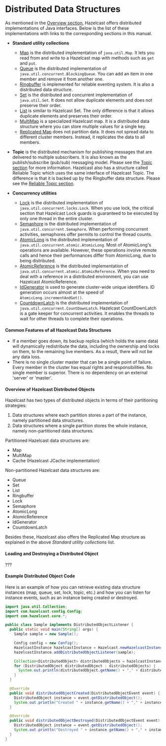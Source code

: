 

# Distributed Data Structures

As mentioned in the [Overview section](#hazelcast-overview), Hazelcast offers distributed implementations of Java interfaces. Below is the list of these implementations with links to the corresponding sections in this manual.

- **Standard utility collections**

	- [Map](#map) is the distributed implementation of `java.util.Map`. It lets you read from and write to a Hazelcast map with methods such as `get` and `put`.
	- [Queue](#queue) is the distributed implementation of `java.util.concurrent.BlockingQueue`. You can add an item in one member and remove it from another one.
	- [Ringbuffer](#ringbuffer) is implemented for reliable eventing system. It is also a distributed data structure.
	- [Set](#set) is the distributed and concurrent implementation of `java.util.Set`. It does not allow duplicate elements and does not preserve their order.
	- [List](#list) is similar to Hazelcast Set. The only difference is that it allows duplicate elements and preserves their order.
	- [MultiMap](#multimap) is a specialized Hazelcast map. It is a distributed data structure where you can store multiple values for a single key.
	- [Replicated Map](#replicated-map) does not partition data. It does not spread data to different cluster members. Instead, it replicates the data to all members.

- **Topic** is the distributed mechanism for publishing messages that are delivered to multiple subscribers. It is also known as the publish/subscribe (pub/sub) messaging model. Please see the [Topic section](#topic) for more information. Hazelcast also has a structure called Reliable Topic which uses the same interface of Hazelcast Topic. The difference is that it is backed up by the Ringbuffer data structure. Please see the [Reliable Topic section](#reliable-topic).

- **Concurrency utilities**

	- [Lock](#lock) is the distributed implementation of `java.util.concurrent.locks.Lock`. When you use lock, the critical section that Hazelcast Lock guards is guaranteed to be executed by only one thread in the entire cluster.
	- [Semaphore](#isemaphore) is the distributed implementation of `java.util.concurrent.Semaphore`. When performing concurrent activities, semaphores offer permits to control the thread counts.
	- [AtomicLong](#iatomiclong) is the distributed implementation of `java.util.concurrent.atomic.AtomicLong`. Most of AtomicLong's operations are available. However, these operations involve remote calls and hence their performances differ from AtomicLong, due to being distributed.
	- [AtomicReference](#iatomicreference) is the distributed implementation of `java.util.concurrent.atomic.AtomicReference`. When you need to deal with a reference in a distributed environment, you can use Hazelcast AtomicReference. 
	- [IdGenerator](#idgenerator) is used to generate cluster-wide unique identifiers. ID generation occurs almost at the speed of `AtomicLong.incrementAndGet()`.
	- [CountdownLatch](#icountdownlatch) is the distributed implementation of `java.util.concurrent.CountDownLatch`. Hazelcast CountDownLatch is a gate keeper for concurrent activities. It enables the threads to wait for other threads to complete their operations.


#### Common Features of all Hazelcast Data Structures


- If a member goes down, its backup replica (which holds the same data) will dynamically redistribute the data, including the ownership and locks on them, to the remaining live members. As a result, there will not be any data loss.
- There is no single cluster master that can be a single point of failure. Every member in the cluster has equal rights and responsibilities. No single member is superior. There is no dependency on an external 'server' or 'master'.


#### Overview of Hazelcast Distributed Objects

Hazelcast has two types of distributed objects in terms of their partitioning strategies:

1. Data structures where each partition stores a part of the instance, namely partitioned data structures.
2. Data structures where a single partition stores the whole instance, namely non-partitioned data structures.

Partitioned Hazelcast data structures are: 

- Map
- MultiMap
- Cache (Hazelcast JCache implementation)

Non-partitioned Hazelcast data structures are:

- Queue
- Set
- List
- Ringbuffer
- Lock
- Semaphore
- AtomicLong
- AtomicReference
- IdGenerator
- CountdownLatch

Besides these, Hazelcast also offers the Replicated Map structure as explained in the above *Standard utility collections* list. 

#### Loading and Destroying a Distributed Object

???


#### Example Distributed Object Code

Here is an example of how you can retrieve existing data structure instances (map, queue, set, lock, topic, etc.) and how you can listen for instance events, such as an instance being created or destroyed.

```java
import java.util.Collection;
import com.hazelcast.config.Config;
import com.hazelcast.core.*;

public class Sample implements DistributedObjectListener {
  public static void main(String[] args) {
    Sample sample = new Sample();

    Config config = new Config();
    HazelcastInstance hazelcastInstance = Hazelcast.newHazelcastInstance(config);
    hazelcastInstance.addDistributedObjectListener(sample);

    Collection<DistributedObject> distributedObjects = hazelcastInstance.getDistributedObjects();
    for (DistributedObject distributedObject : distributedObjects) {
      System.out.println(distributedObject.getName() + "," + distributedObject.getId());
    }
  }

  @Override
  public void distributedObjectCreated(DistributedObjectEvent event) {
    DistributedObject instance = event.getDistributedObject();
    System.out.println("Created " + instance.getName() + "," + instance.getId());
  }

  @Override
  public void distributedObjectDestroyed(DistributedObjectEvent event) {
    DistributedObject instance = event.getDistributedObject();
    System.out.println("Destroyed " + instance.getName() + "," + instance.getId());
  }
}
```

